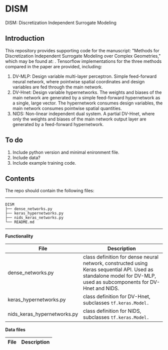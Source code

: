 # DISM

DISM: Discretization Independent Surrogate Modeling

Introduction
------------
This repository provides supporting code for the manuscript: "Methods for Discretization Independent Surrogate Modeling over Complex Geometries," which may be found at: . Tensorflow implementations for the three methods compared in the paper are provided, including:

1. DV-MLP: Design variable multi-layer perceptron. Simple feed-forward neural network, where pointwise spatial coordinates and design variables are fed through the main network.
2. DV-Hnet: Design variable hypernetworks. The weights and biases of the main network are generated by a simple feed-forward hypernetwork as a single, large vector. The hypernetwork consumes design variables, the main network consumes pointwise spatial quantities.
3. NIDS: Non-linear independent dual system. A partial DV-Hnet, where only the weights and biases of the main network output layer are generated by a feed-forward hypernetwork.

To do
------------
1. Include python version and minimal enironment file.
2. Include data?
3. Include example training code.
   

Contents
----------------

The repo should contain the following files:  

-----------------------------------
    DISM
    ├── dense_networks.py        
    ├── keras_hypernetworks.py      
    ├── nids_keras_networks.py   
    └── README.md
-----------------------------------

**Functionality**

File | Description 
--- | ---|
dense_networks.py | class definition for dense neural network, constructed using Keras sequential API. Used as standalone model for DV-MLP, used as subcomponents for DV-Hnet and NIDS.
keras_hypernetworks.py | class definition for DV-Hnet, subclasses ```tf.keras.Model.```
nids_keras_hypernetworks.py | class definition for NIDS, subclasses ```tf.keras.Model.```

**Data files**

File | Description
--- | ---|



